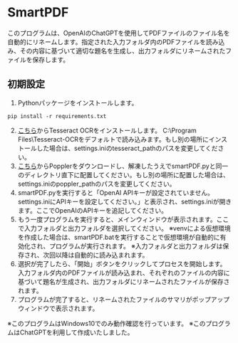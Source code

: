 # SmartPDF
このプログラムは、OpenAIのChatGPTを使用してPDFファイルのファイル名を自動的にリネームします。指定された入力フォルダ内のPDFファイルを読み込み、その内容に基づいて適切な題名を生成し、出力フォルダにリネームされたファイルを保存します。

## 初期設定
1. Pythonパッケージをインストールします。
```
pip install -r requirements.txt
```
2. [こちら](https://github.com/tesseract-ocr/tesseract)からTesseract OCRをインストールします。
C:\Program Files\Tesseract-OCRをデフォルトで読み込みます。もし別の場所にインストールした場合は、settings.iniのtesseract_pathのパスを変更してください。
3. [こちら](https://blog.alivate.com.au/poppler-windows/)からPopplerをダウンロードし、解凍したうえでsmartPDF.pyと同一のディレクトリ直下に配置してください。もし別の場所に配置した場合は、settings.iniのpoppler_pathのパスを変更してください。
3. smartPDF.pyを実行すると「OpenAI APIキーが設定されていません。settings.iniにAPIキーを設定してください。」と表示され、settings.iniが開きます。ここでOpenAIのAPIキーを追記してください。
4. もう一度プログラムを実行すると、メインウィンドウが表示されます。ここで入力フォルダと出力フォルダを選択してください。
※venvによる仮想環境を作成した場合は、smartPDF.batを実行することで仮想環境が自動的に有効化され、プログラムが実行されます。
※入力フォルダと出力フォルダは保存され、次回以降は自動的に読み込まれます。
5. 選択が完了したら、「開始」ボタンをクリックしてプロセスを開始します。入力フォルダ内のPDFファイルが読み込まれ、それぞれのファイルの内容に基づいて題名が生成され、出力フォルダにリネームされたファイルが保存されます。
6. プログラムが完了すると、リネームされたファイルのサマリがポップアップウィンドウで表示されます。

※このプログラムはWindows10でのみ動作確認を行っています。
※このプログラムはChatGPTを利用して作成いたしました。